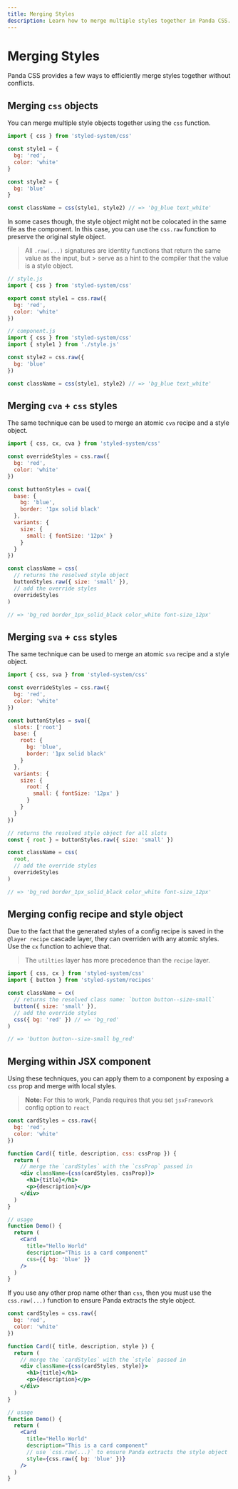 ```yaml
---
title: Merging Styles
description: Learn how to merge multiple styles together in Panda CSS.
---
```


# Merging Styles

Panda CSS provides a few ways to efficiently merge styles together without conflicts.

## Merging `css` objects

You can merge multiple style objects together using the `css` function.

```js
import { css } from 'styled-system/css'

const style1 = {
  bg: 'red',
  color: 'white'
}

const style2 = {
  bg: 'blue'
}

const className = css(style1, style2) // => 'bg_blue text_white'
```

In some cases though, the style object might not be colocated in the same file as the component. In this case, you can use the `css.raw` function to preserve the original style object.

> All `.raw(...)` signatures are identity functions that return the same value as the input, but > serve as a hint to the compiler that the value is a style object.

```js
// style.js
import { css } from 'styled-system/css'

export const style1 = css.raw({
  bg: 'red',
  color: 'white'
})

// component.js
import { css } from 'styled-system/css'
import { style1 } from './style.js'

const style2 = css.raw({
  bg: 'blue'
})

const className = css(style1, style2) // => 'bg_blue text_white'
```

## Merging `cva` + `css` styles

The same technique can be used to merge an atomic `cva` recipe and a style object.

```js
import { css, cx, cva } from 'styled-system/css'

const overrideStyles = css.raw({
  bg: 'red',
  color: 'white'
})

const buttonStyles = cva({
  base: {
    bg: 'blue',
    border: '1px solid black'
  },
  variants: {
    size: {
      small: { fontSize: '12px' }
    }
  }
})

const className = css(
  // returns the resolved style object
  buttonStyles.raw({ size: 'small' }),
  // add the override styles
  overrideStyles
)

// => 'bg_red border_1px_solid_black color_white font-size_12px'
```

## Merging `sva` + `css` styles

The same technique can be used to merge an atomic `sva` recipe and a style object.

```js
import { css, sva } from 'styled-system/css'

const overrideStyles = css.raw({
  bg: 'red',
  color: 'white'
})

const buttonStyles = sva({
  slots: ['root']
  base: {
    root: {
      bg: 'blue',
      border: '1px solid black'
    }
  },
  variants: {
    size: {
      root: {
        small: { fontSize: '12px' }
      }
    }
  }
})

// returns the resolved style object for all slots
const { root } = buttonStyles.raw({ size: 'small' })

const className = css(
  root,
  // add the override styles
  overrideStyles
)

// => 'bg_red border_1px_solid_black color_white font-size_12px'
```

## Merging config recipe and style object

Due to the fact that the generated styles of a config recipe is saved in the `@layer recipe` cascade layer, they can overriden with any atomic styles. Use the `cx` function to achieve that.

> The `utilties` layer has more precedence than the `recipe` layer.

```js
import { css, cx } from 'styled-system/css'
import { button } from 'styled-system/recipes'

const className = cx(
  // returns the resolved class name: `button button--size-small`
  button({ size: 'small' }),
  // add the override styles
  css({ bg: 'red' }) // => 'bg_red'
)

// => 'button button--size-small bg_red'
```

## Merging within JSX component

Using these techniques, you can apply them to a component by exposing a `css` prop and merge with local styles.

> **Note:** For this to work, Panda requires that you set `jsxFramework` config option to `react`

```jsx
const cardStyles = css.raw({
  bg: 'red',
  color: 'white'
})

function Card({ title, description, css: cssProp }) {
  return (
    // merge the `cardStyles` with the `cssProp` passed in
    <div className={css(cardStyles, cssProp)}>
      <h1>{title}</h1>
      <p>{description}</p>
    </div>
  )
}

// usage
function Demo() {
  return (
    <Card
      title="Hello World"
      description="This is a card component"
      css={{ bg: 'blue' }}
    />
  )
}
```

If you use any other prop name other than `css`, then you must use the `css.raw(...)` function to ensure Panda extracts the style object.

```jsx
const cardStyles = css.raw({
  bg: 'red',
  color: 'white'
})

function Card({ title, description, style }) {
  return (
    // merge the `cardStyles` with the `style` passed in
    <div className={css(cardStyles, style)}>
      <h1>{title}</h1>
      <p>{description}</p>
    </div>
  )
}

// usage
function Demo() {
  return (
    <Card
      title="Hello World"
      description="This is a card component"
      // use `css.raw(...)` to ensure Panda extracts the style object
      style={css.raw({ bg: 'blue' })}
    />
  )
}
```
